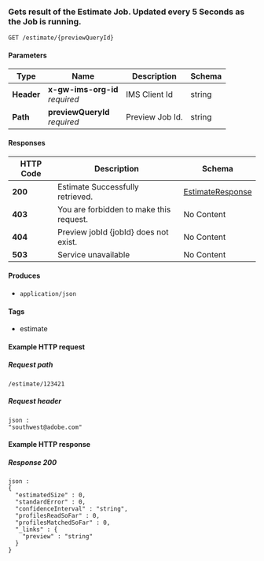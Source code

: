 
<a name="getestimatestatusroute"></a>
### Gets result of the Estimate Job. Updated every 5 Seconds as the Job is running.
```
GET /estimate/{previewQueryId}
```


#### Parameters

|Type|Name|Description|Schema|
|---|---|---|---|
|**Header**|**x-gw-ims-org-id**  <br>*required*|IMS Client Id|string|
|**Path**|**previewQueryId**  <br>*required*|Preview Job Id.|string|


#### Responses

|HTTP Code|Description|Schema|
|---|---|---|
|**200**|Estimate Successfully retrieved.|[EstimateResponse](../definitions/EstimateResponse.md#estimateresponse)|
|**403**|You are forbidden to make this request.|No Content|
|**404**|Preview jobId {jobId} does not exist.|No Content|
|**503**|Service unavailable|No Content|


#### Produces

* `application/json`


#### Tags

* estimate


#### Example HTTP request

##### Request path
```
/estimate/123421
```


##### Request header
```
json :
"southwest@adobe.com"
```


#### Example HTTP response

##### Response 200
```
json :
{
  "estimatedSize" : 0,
  "standardError" : 0,
  "confidenceInterval" : "string",
  "profilesReadSoFar" : 0,
  "profilesMatchedSoFar" : 0,
  "_links" : {
    "preview" : "string"
  }
}
```



